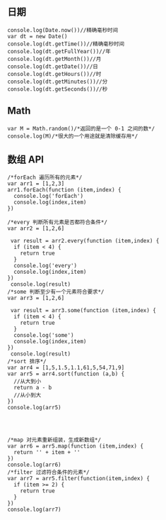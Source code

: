 ## 日期

	console.log(Date.now())//精确毫秒时间
	var dt = new Date()
	console.log(dt.getTime())//精确毫秒时间
	console.log(dt.getFullYear())//年
	console.log(dt.getMonth())//月
	console.log(dt.getDate())//日
	console.log(dt.getHours())//时
	console.log(dt.getMinutes())//分
	console.log(dt.getSeconds())//秒

## Math
	var M = Math.random()/*返回的是一个 0-1 之间的数*/
	console.log(M)/*很大的一个用途就是清除缓存用*/
## 数组 API
	/*forEach 遍历所有的元素*/
	var arr1 = [1,2,3]
	arr1.forEach(function (item,index) {
	  console.log('forEach')
	  console.log(index,item)
	})

	/*every 判断所有元素是否都符合条件*/
	var arr2 = [1,2,6]
	
	 var result = arr2.every(function (item,index) {
	  if (item < 4) {
	    return true
	  }
	  console.log('every')
	  console.log(index,item)
	})
	 console.log(result)
	/*some 判断至少有一个元素符合要求*/
	var arr3 = [1,2,6]
	
	 var result = arr3.some(function (item,index) {
	  if (item < 4) {
	    return true
	  }
	  console.log('some')
	  console.log(index,item)
	})
	 console.log(result)
	/*sort 排序*/
	var arr4 = [1,5,1.5,1.1,61,5,54,71,9] 
	var arr5 = arr4.sort(function (a,b) {
	  //从大到小
	  return a - b 
	  //从小到大
	})
	console.log(arr5)
	
	
	
	
	/*map 对元素重新组装，生成新数组*/
	var arr6 = arr5.map(function (item,index) {
	  return '' + item + ''
	})
	console.log(arr6)
	/*filter 过滤符合条件的元素*/
	var arr7 = arr5.filter(function(item,index) {
	  if (item >= 2) {
	    return true
	  } 
	})
	console.log(arr7)